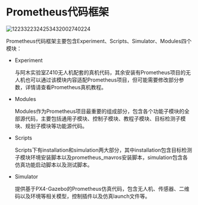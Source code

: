 # Prometheus代码框架
![1223322324253432002740224](https://github.com/Travis-ovo/UAV/assets/102942951/90ed2eac-d7c5-4e0e-a198-2c4bcdb845cf)

Prometheus代码框架主要包含Experiment、Scripts、Simulator、Modules四个模块：

- Experiment

  与阿木实验室Z410无人机配套的真机代码，其余安装有Prometheus项目的无人机也可以通过该模块内容适配Prometheus项目，但可能需要修改部分参数，详情请查看Prometheus真机教程。

- Modules

  Modules作为Prometheus项目最重要的组成部分，包含各个功能子模块的全部源代码，主要包括通用子模块、控制子模块、教程子模块、目标检测子模块、规划子模块等功能源代码。

- Scripts

  Scripts下有installation和simulation两大部分，其中installation包含目标检测子模块环境安装脚本以及prometheus_mavros安装脚本，simulation包含各仿真功能启动脚本以及测试脚本。

- Simulator

  提供基于PX4-Gazebo的Prometheus仿真代码，包含无人机、传感器、二维码以及环境等相关模型，控制插件以及仿真launch文件等。

